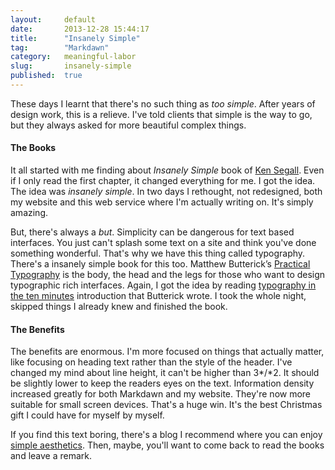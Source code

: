 ```yaml
---
layout:     default
date:       2013-12-28 15:44:17
title:      "Insanely Simple"
tag:        "Markdawn"
category:   meaningful-labor
slug:       insanely-simple
published:  true
---
```


These days I learnt that there's no such thing as *too simple*. After years of design work, this is a relieve. I've told clients that simple is the way to go, but they always asked for more beautiful complex things.

#### The Books

It all started with me finding about *Insanely Simple* book of [Ken Segall](http://kensegall.com/). Even if I only read the first chapter, it changed everything for me. I got the idea. The idea was *insanely simple*. In two days I rethought, not redesigned, both my website and this web service where I'm actually writing on. It's simply amazing.

But, there's always a *but*. Simplicity can be dangerous for text based interfaces. You just can't splash some text on a site and think you've done something wonderful. That's why we have this thing called typography. There's a insanely simple book for this too. Matthew Butterick’s [Practical Typography](http://practicaltypography.com/) is the body, the head and the legs for those who want to design typographic rich interfaces. Again, I got the idea by reading [typography in the ten minutes](http://practicaltypography.com/typography-in-ten-minutes.html) introduction that Butterick wrote. I took the whole night, skipped things I already knew and finished the book.

#### The Benefits

The benefits are enormous. I'm more focused on things that actually matter, like focusing on heading text rather than the style of the header. I've changed my mind about line height, it can't be higher than 3*/*2. It should be slightly lower to keep the readers eyes on the text. Information density increased greatly for both Markdawn and my website. They're now more suitable for small screen devices. That's a huge win. It's the best Christmas gift I could have for myself by myself.

If you find this text boring, there's a blog I recommend where you can enjoy [simple aesthetics](http://simply--aesthetic.tumblr.com/). Then, maybe, you'll want to come back to read the books and leave a remark.